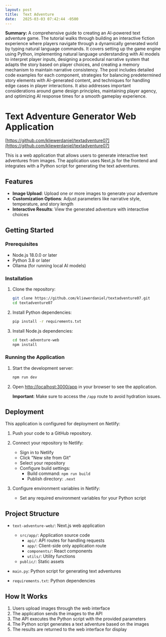 ```yaml
---
layout: post
title:  Text Adventure
date:   2025-03-03 07:42:44 -0500
---
```


**Summary:** A comprehensive guide to creating an AI-powered text adventure game. The tutorial walks through building an interactive fiction experience where players navigate through a dynamically generated world by typing natural language commands. It covers setting up the game engine using Python, implementing natural language understanding with AI models to interpret player inputs, designing a procedural narrative system that adapts the story based on player choices, and creating a memory mechanism to maintain narrative consistency. The post includes detailed code examples for each component, strategies for balancing predetermined story elements with AI-generated content, and techniques for handling edge cases in player interactions. It also addresses important considerations around game design principles, maintaining player agency, and optimizing AI response times for a smooth gameplay experience.


# Text Adventure Generator Web Application

[https://github.com/kliewerdaniel/textadventure07](https://github.com/kliewerdaniel/textadventure07)

This is a web application that allows users to generate interactive text adventures from images. The application uses Next.js for the frontend and integrates with a Python script for generating the text adventures.

## Features

- **Image Upload**: Upload one or more images to generate your adventure
- **Customization Options**: Adjust parameters like narrative style, temperature, and story length
- **Interactive Results**: View the generated adventure with interactive choices

## Getting Started

### Prerequisites

- Node.js 18.0.0 or later
- Python 3.8 or later
- Ollama (for running local AI models)

### Installation

1. Clone the repository:
   ```bash
   git clone https://github.com/kliewerdaniel/textadventure07.git
   cd textadventure07
   ```

2. Install Python dependencies:
   ```bash
   pip install -r requirements.txt
   ```

3. Install Node.js dependencies:
   ```bash
   cd text-adventure-web
   npm install
   ```

### Running the Application

1. Start the development server:
   ```bash
   npm run dev
   ```

2. Open [http://localhost:3000/app](http://localhost:3000/app) in your browser to see the application.

   **Important**: Make sure to access the `/app` route to avoid hydration issues.

## Deployment

This application is configured for deployment on Netlify:

1. Push your code to a GitHub repository.

2. Connect your repository to Netlify:
   - Sign in to Netlify
   - Click "New site from Git"
   - Select your repository
   - Configure build settings:
     - Build command: `npm run build`
     - Publish directory: `.next`

3. Configure environment variables in Netlify:
   - Set any required environment variables for your Python script

## Project Structure

- `text-adventure-web/`: Next.js web application
  - `src/app/`: Application source code
    - `api/`: API routes for handling requests
    - `app/`: Client-side only application route
    - `components/`: React components
    - `utils/`: Utility functions
  - `public/`: Static assets

- `main.py`: Python script for generating text adventures
- `requirements.txt`: Python dependencies

## How It Works

1. Users upload images through the web interface
2. The application sends the images to the API
3. The API executes the Python script with the provided parameters
4. The Python script generates a text adventure based on the images
5. The results are returned to the web interface for display

